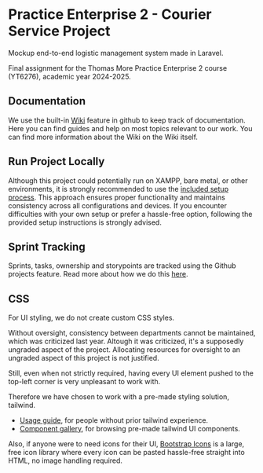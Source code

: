 # Practice Enterprise 2 - Courier Service Project

Mockup end-to-end logistic management system made in Laravel.

Final assignment for the Thomas More Practice Enterprise 2 course (YT6276), academic year 2024-2025.

## Documentation

We use the built-in [Wiki](https://github.com/GillesVanPellicom/PE2-laravel/wiki) feature in github to keep track of documentation. Here you can find guides and help on most topics relevant to our work. You can find more information about the Wiki on the Wiki itself.

## Run Project Locally

Although this project could potentially run on XAMPP, bare metal, or other environments, it is strongly recommended to use the [included setup process](https://github.com/GillesVanPellicom/PE2-laravel/wiki/Local-Setup-Process). This approach ensures proper functionality and maintains consistency across all configurations and devices. If you encounter difficulties with your own setup or prefer a hassle-free option, following the provided setup instructions is strongly advised.

## Sprint Tracking

Sprints, tasks, ownership and storypoints are tracked using the Github projects feature. Read more about how we do this [here](https://github.com/GillesVanPellicom/PE2-laravel/wiki/Sprint-Tracking).

## CSS

For UI styling, we do not create custom CSS styles.

Without oversight, consistency between departments cannot be maintained, which was criticized last year. Altough it was criticized, it's a supposedly ungraded aspect of the project. Allocating resources for oversight to an ungraded aspect of this project is not justified.

Still, even when not strictly required, having every UI element pushed to the top-left corner is very unpleasant to work with.

Therefore we have chosen to work with a pre-made styling solution, tailwind.

- [Usage guide](https://tailwindcss.com/docs/styling-with-utility-classes), for people without prior tailwind experience.
- [Component gallery](https://tailwindui.com/components), for browsing pre-made tailwind UI components.

Also, if anyone were to need icons for their UI, [Bootstrap Icons](https://icons.getbootstrap.com/) is a large, free icon library where every icon can be pasted hassle-free straight into HTML, no image handling required.





 
